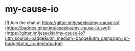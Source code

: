 # my-cause-io

[![Join the chat at https://gitter.im/jeseekia/my-cause-io](https://badges.gitter.im/jeseekia/my-cause-io.svg)](https://gitter.im/jeseekia/my-cause-io?utm_source=badge&utm_medium=badge&utm_campaign=pr-badge&utm_content=badge)
